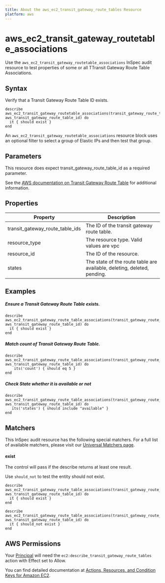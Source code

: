 ```yaml
---
title: About the aws_ec2_transit_gateway_route_tables Resource
platform: aws
---
```


# aws\_ec2\_transit\_gateway\_routetable\_associations

Use the `aws_ec2_transit_gateway_routetable_associations` InSpec audit resource to test properties of some or all TTransit Gateway Route Table Associations.

## Syntax

Verify that a Transit Gateway Route Table ID exists.

    describe aws_ec2_transit_gateway_routetable_associations(transit_gateway_route_table_id: aws_transit_gateway_route_table_id) do
      it { should exist }
    end

An `aws_ec2_transit_gateway_routetable_associations` resource block uses an optional filter to select a group of Elastic IPs and then test that group.

## Parameters

This resource does expect transit_gateway_route_table_id as a required parameter.

See the [AWS documentation on Transit Gateway Route Table](https://docs.aws.amazon.com/AWSCloudFormation/latest/UserGuide/aws-resource-ec2-transitgatewayroutetableassociation.html) for additional information.

## Properties

| Property | Description|
| --- | --- |
| transit_gateway_route_table_ids | The ID of the transit gateway route table. |
| resource_type | The resource type. Valid values are vpc | vpn | direct-connect-gateway | peering | connect. |
| resource_id | The ID of the resource. |
| states | The state of the route table are available, deleting, deleted, pending. |

## Examples

##### Ensure a Transit Gateway Route Table exists.
    describe aws_ec2_transit_gateway_route_table_associations(transit_gateway_route_table_id: aws_transit_gateway_route_table_id) do
      it { should exist }
    end

##### Match count of Transit Gateway Route Table.
    describe aws_ec2_transit_gateway_route_table_associations(transit_gateway_route_table_id: aws_transit_gateway_route_table_id) do
        its('count') { should eq 5 }
    end

##### Check State whether it is available or not
    describe aws_ec2_transit_gateway_route_table_associations(transit_gateway_route_table_id: aws_transit_gateway_route_table_id) do
       its('states') { should include "available" }
    end

## Matchers

This InSpec audit resource has the following special matchers. For a full list of available matchers, please visit our [Universal Matchers page](https://www.inspec.io/docs/reference/matchers/).

#### exist

The control will pass if the describe returns at least one result.

Use `should_not` to test the entity should not exist.

    describe aws_ec2_transit_gateway_route_table_associations(transit_gateway_route_table_id: aws_transit_gateway_route_table_id) do
      it { should exist }
    end
      
    describe aws_ec2_transit_gateway_route_table_associations(transit_gateway_route_table_id: aws_transit_gateway_route_table_id) do
      it { should_not exist }
    end

## AWS Permissions

Your [Principal](https://docs.aws.amazon.com/IAM/latest/UserGuide/intro-structure.html#intro-structure-principal) will need the `ec2:describe_transit_gateway_route_tables` action with Effect set to Allow.

You can find detailed documentation at [Actions, Resources, and Condition Keys for Amazon EC2](https://docs.aws.amazon.com/IAM/latest/UserGuide/list_amazonec2.html).
